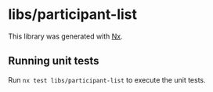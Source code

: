 # libs/participant-list

This library was generated with [Nx](https://nx.dev).

## Running unit tests

Run `nx test libs/participant-list` to execute the unit tests.
